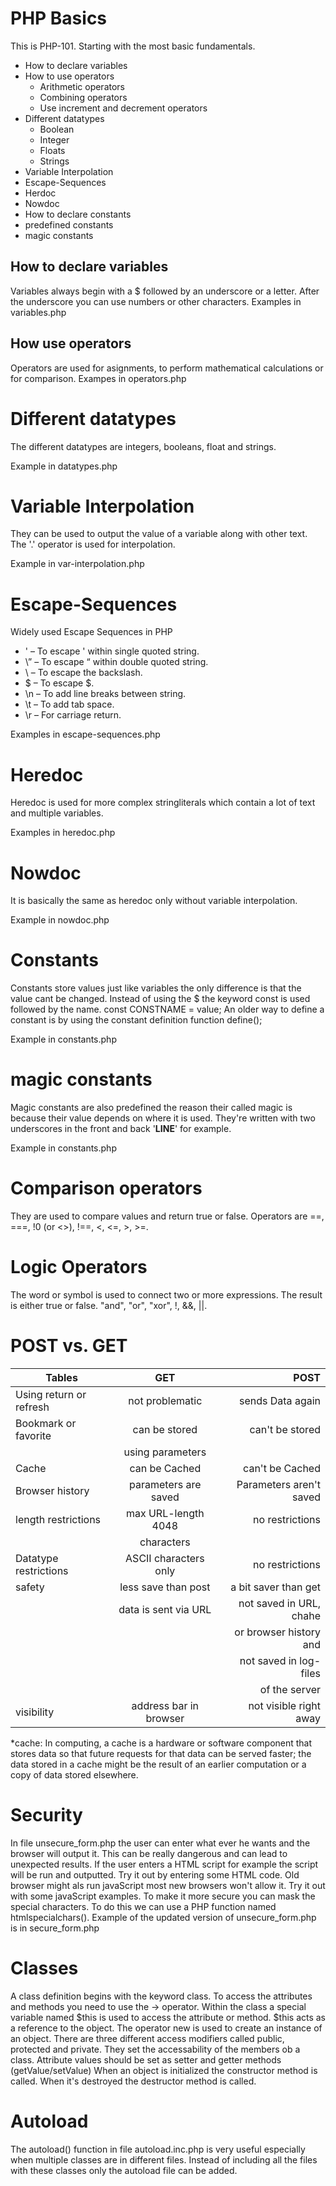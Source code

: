 # PHP Basics

This is PHP-101. Starting with the most basic fundamentals.

- How to declare variables
- How to use operators
  - Arithmetic operators
  - Combining operators
  - Use increment and decrement operators
- Different datatypes
  - Boolean
  - Integer
  - Floats
  - Strings
- Variable Interpolation
- Escape-Sequences
- Herdoc
- Nowdoc
- How to declare constants
- predefined constants
- magic constants

## How to declare variables

Variables always begin with a $ followed by an underscore or a letter. After the underscore you can use numbers or other characters.
Examples in variables.php

## How use operators

Operators are used for asignments, to perform mathematical calculations or for comparison.
Exampes in operators.php

# Different datatypes

The different datatypes are integers, booleans, float and strings.

Example in datatypes.php

# Variable Interpolation

They can be used to output the value of a variable along with other text. The '.' operator is used for interpolation.

Example in var-interpolation.php

# Escape-Sequences

Widely used Escape Sequences in PHP

- \' – To escape ' within single quoted string.
- \” – To escape “ within double quoted string.
- \\ – To escape the backslash.
- \$ – To escape $.
- \n – To add line breaks between string.
- \t – To add tab space.
- \r – For carriage return.

Examples in escape-sequences.php

# Heredoc

Heredoc is used for more complex stringliterals which contain a lot of text and multiple variables.

Examples in heredoc.php

# Nowdoc

It is basically the same as heredoc only without variable interpolation.

Example in nowdoc.php

# Constants

Constants store values just like variables the only difference is that the value cant be changed.
Instead of using the $ the keyword const is used followed by the name. const CONSTNAME = value;
An older way to define a constant is by using the constant definition function define();

Example in constants.php

# magic constants

Magic constants are also predefined the reason their called magic is because their value depends on where it is used.
They're written with two underscores in the front and back '**LINE**' for example.

Example in constants.php

# Comparison operators

They are used to compare values and return true or false. Operators are ==, ===, !0 (or <>), !==, <, <=, >, >=.

# Logic Operators

The word or symbol is used to connect two or more expressions. The result is either true or false.
"and", "or", "xor", !, &&, ||.

# POST vs. GET

| Tables                  |          GET           |                    POST |
| ----------------------- | :--------------------: | ----------------------: |
| Using return or refresh |    not problematic     |        sends Data again |
| Bookmark or favorite    |     can be stored      |         can't be stored |
|                         |    using parameters    |                         |
| Cache                   |     can be Cached      |         can't be Cached |
| Browser history         |  parameters are saved  | Parameters aren't saved |
| length restrictions     |  max URL-length 4048   |         no restrictions |
|                         |       characters       |                         |
| Datatype restrictions   | ASCII characters only  |         no restrictions |
| safety                  |  less save than post   |    a bit saver than get |
|                         |  data is sent via URL  | not saved in URL, chahe |
|                         |                        |  or browser history and |
|                         |                        |  not saved in log-files |
|                         |                        |           of the server |
| visibility              | address bar in browser |  not visible right away |

\*cache: In computing, a cache is a hardware or software component that stores data so that future requests for that data can be served faster; the data stored in a cache might be the result of an earlier computation or a copy of data stored elsewhere.

# Security

In file unsecure_form.php the user can enter what ever he wants and the browser will output it. This can be really dangerous and can lead to unexpected results. If the user enters a HTML script for example the script will be run and outputted. Try it out by entering some HTML code. Old browser might als run javaScript most new browsers won't allow it. Try it out with some javaScript examples.
To make it more secure you can mask the special characters. To do this we can use a PHP function named htmlspecialchars().
Example of the updated version of unsecure_form.php is in secure_form.php

# Classes

A class definition begins with the keyword class.
To access the attributes and methods you need to use the -> operator.
Within the class a special variable named $this is used to access the attribute or method. $this acts as a reference to the object.
The operator new is used to create an instance of an object.
There are three different access modifiers called public, protected and private. They set the accessability of the members ob a class.
Attribute values should be set as setter and getter methods (getValue/setValue)
When an object is initialized the constructor method is called. When it's destroyed the destructor method is called.

# Autoload

The autoload() function in file autoload.inc.php is very useful especially when multiple classes are in different files.
Instead of including all the files with these classes only the autoload file can be added.
